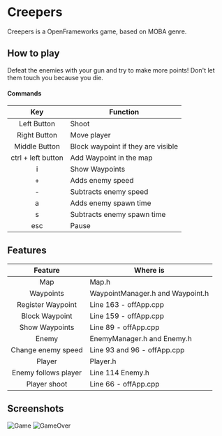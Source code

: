 # Creepers

Creepers is a OpenFrameworks game, based on MOBA genre.


## How to play

Defeat the enemies with your gun and try to make more points! Don't let them touch you because you die.

#### Commands

|Key                |Function                           |
|:-----------------:|-----------------------------------|
|Left Button        |Shoot         
|Right Button       |Move player
|Middle Button      |Block waypoint if they are visible
|ctrl + left button |Add Waypoint in the map
|i                  |Show Waypoints
|+                  |Adds enemy speed
|-                  |Subtracts enemy speed
|a                  |Adds enemy spawn time
|s                  |Subtracts enemy spawn time
|esc                |Pause


## Features

|Feature                |Where is                           |
|:---------------------:|-----------------------------------|
|Map                    |Map.h                              |
|Waypoints              |WaypointManager.h and Waypoint.h   |
|Register Waypoint      |Line 163 - offApp.cpp              |
|Block Waypoint         |Line 159 - offApp.cpp              |
|Show Waypoints         |Line 89 - offApp.cpp               |
|Enemy                  |EnemyManager.h and Enemy.h         |
|Change enemy speed     |Line 93 and 96 - offApp.cpp        |
|Player                 |Player.h                           |
|Enemy follows player   |Line 114 Enemy.h                   |
|Player shoot           |Line 66 - offApp.cpp               |


## Screenshots

![Game](http://i.imgur.com/veDtuCa.png )
![GameOver](http://i.imgur.com/1cZPqIC.png)




      



